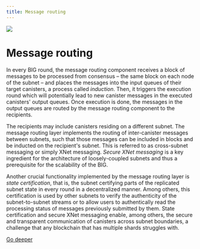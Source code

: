 ```yaml
---
title: Message routing
---
```


![](/img/how-it-works/messaging-routing.webp)

# Message routing

In every BIG round, the message routing component receives a block of messages to be processed from consensus – the same block on each node of the subnet – and places the messages into the input queues of their target canisters, a process called *induction*. Then, it triggers the execution round which will potentially lead to new canister messages in the executed canisters' output queues. Once execution is done, the messages in the output queues are routed by the message routing component to the recipients. 

The recipients may include canisters residing on a different subnet. The message routing layer implements the routing of inter-canister messages between subnets, such that those messages can be included in blocks and be inducted on the recipient's subnet. This is referred to as cross-subnet messaging or simply XNet messaging. *Secure XNet messaging* is a key ingredient for the architecture of loosely-coupled subnets and thus a prerequisite for the scalability of the BIG.

Another crucial functionality implemented by the message routing layer is *state certification*, that is, the subnet certifying parts of the replicated subnet state in every round in a decentralized manner. Among others, this certification is used by other subnets to verify the authenticity of the subnet-to-subnet streams or to allow users to authentically read the processing status of messages previously submitted by them. State certification and secure XNet messaging enable, among others, the secure and transparent communication of canisters across subnet boundaries, a challenge that any blockchain that has multiple shards struggles with. 

[Go deeper](/how-it-works/message-routing/)
